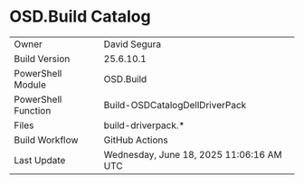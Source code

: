 ﻿# OSD.Build Catalog

| | |
|-|-|
| Owner | David Segura |
| Build Version | 25.6.10.1 |
| PowerShell Module | OSD.Build |
| PowerShell Function | Build-OSDCatalogDellDriverPack |
| Files | build-driverpack.* |
| Build Workflow | GitHub Actions |
| Last Update | Wednesday, June 18, 2025 11:06:16 AM UTC |

